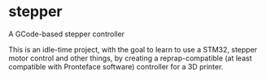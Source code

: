 stepper
=======

A GCode-based stepper controller


This is an idle-time project, with the goal to learn to use a STM32, stepper motor control and other things, by creating a reprap-compatible (at least compatible with Pronteface software) controller for a 3D printer.



